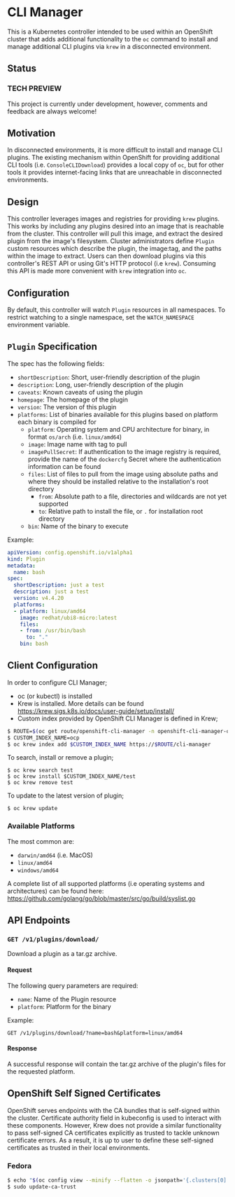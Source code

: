 # CLI Manager
This is a Kubernetes controller intended to be used within an OpenShift cluster that adds additional functionality to the `oc` command to install and manage additional CLI plugins via `krew` in a disconnected environment.

## Status

### TECH PREVIEW
This project is currently under development, however, comments and feedback are always welcome!

## Motivation
In disconnected environments, it is more difficult to install and manage CLI plugins. The existing mechanism within OpenShift for providing additional CLI tools (i.e. `ConsoleCLIDownload`) provides a local copy of `oc`, but for other tools it provides internet-facing links that are unreachable in disconnected environments.

## Design
This controller leverages images and registries for providing `krew` plugins. This works by including any plugins desired into an image that is reachable from the cluster. This controller will pull this image, and extract the desired plugin from the image's filesystem. Cluster administrators define `Plugin` custom resources which describe the plugin, the image:tag, and the paths within the image to extract. Users can then download plugins via this controller's REST API or using Git's HTTP protocol (i.e `krew`). Consuming this API is made more convenient with `krew` integration into `oc`.

## Configuration
By default, this controller will watch `Plugin` resources in all namespaces. To restrict watching to a single namespace, set the `WATCH_NAMESPACE` environment variable.

## `Plugin` Specification
The spec has the following fields:
* `shortDescription`: Short, user-friendly description of the plugin
* `description`: Long, user-friendly description of the plugin
* `caveats`: Known caveats of using the plugin
* `homepage`: The homepage of the plugin
* `version`: The version of this plugin
* `platforms`: List of binaries available for this plugins based on platform each binary is compiled for
    * `platform`: Operating system and CPU architecture for binary, in format `os/arch` (i.e. `linux/amd64`)
    * `image`: Image name with tag to pull
    * `imagePullSecret`: If authentication to the image registry is required, provide the name of the `dockercfg` Secret where the authentication information can be found
    * `files`: List of files to pull from the image using absolute paths and where they should be installed relative to the installation's root directory
      * `from`: Absolute path to a file, directories and wildcards are not yet supported
      * `to`: Relative path to install the file, or `.` for installation root directory
    * `bin`: Name of the binary to execute

Example:
```yaml
apiVersion: config.openshift.io/v1alpha1
kind: Plugin
metadata:
  name: bash
spec:
  shortDescription: just a test
  description: just a test
  version: v4.4.20
  platforms:
  - platform: linux/amd64
    image: redhat/ubi8-micro:latest
    files:
    - from: /usr/bin/bash
      to: "."
    bin: bash
```

## Client Configuration

In order to configure CLI Manager;

* oc (or kubectl) is installed
* Krew is installed. More details can be found https://krew.sigs.k8s.io/docs/user-guide/setup/install/
* Custom index provided by OpenShift CLI Manager is defined in Krew;
```sh
$ ROUTE=$(oc get route/openshift-cli-manager -n openshift-cli-manager-operator -o=jsonpath='{.spec.host}')
$ CUSTOM_INDEX_NAME=ocp
$ oc krew index add $CUSTOM_INDEX_NAME https://$ROUTE/cli-manager
```

To search, install or remove a plugin;

```shell
$ oc krew search test
$ oc krew install $CUSTOM_INDEX_NAME/test
$ oc krew remove test
```

To update to the latest version of plugin;

```shell
$ oc krew update
```

### Available Platforms
The most common are:
  * `darwin/amd64` (i.e. MacOS)
  * `linux/amd64`
  * `windows/amd64`

A complete list of all supported platforms (i.e operating systems and architectures) can be found here: https://github.com/golang/go/blob/master/src/go/build/syslist.go

## API Endpoints

### `GET /v1/plugins/download/`
Download a plugin as a tar.gz archive.

#### Request
The following query parameters are required:
* `name`: Name of the Plugin resource
* `platform`: Platform for the binary

Example:
```http
GET /v1/plugins/download/?name=bash&platform=linux/amd64
```

#### Response
A successful response will contain the tar.gz archive of the plugin's files for the requested platform.

## OpenShift Self Signed Certificates

OpenShift serves endpoints with the CA bundles that is self-signed within the cluster. Certificate authority field in kubeconfig is used to interact with these components.
However, Krew does not provide a similar functionality to pass self-signed CA certificates explicitly as trusted to tackle unknown certificate errors. 
As a result, it is up to user to define these self-signed certificates as trusted in their local environments.

### Fedora

```sh
$ echo "$(oc config view --minify --flatten -o jsonpath='{.clusters[0].cluster.certificate-authority-data}' | base64 --decode)" | sudo tee /etc/pki/ca-trust/source/anchors/cli.crt > /dev/null
$ sudo update-ca-trust
```
